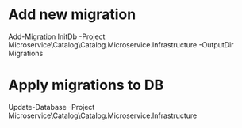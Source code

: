 # Add new migration 
Add-Migration InitDb -Project Microservice\Catalog\Catalog.Microservice.Infrastructure -OutputDir Migrations

# Apply migrations to DB
Update-Database -Project Microservice\Catalog\Catalog.Microservice.Infrastructure
